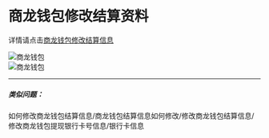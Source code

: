 # 商龙钱包修改结算资料
详情请点击[商龙钱包修改结算信息](http://192.168.72.1:5171/wiki93886/index.html?file=007-%E5%95%86%E9%BE%99%E9%92%B1%E5%8C%85/001-%E5%95%86%E9%BE%99%E9%92%B1%E5%8C%85%E5%9F%BA%E7%A1%80%E4%BF%A1%E6%81%AF/004-%E4%BF%AE%E6%94%B9%E5%95%86%E9%BE%99%E9%92%B1%E5%8C%85%E4%BF%A1%E6%81%AF "修改结算信息")

![商龙钱包](picture\\商龙钱包\\商龙钱包常见热点问题\\5.png=800-)  
![商龙钱包](picture\\商龙钱包\\商龙钱包常见热点问题\\6.png=800-)  

--- 
##### 类似问题：
如何修改商龙钱包结算信息/商龙钱包结算信息如何修改/修改商龙钱包结算信息/修改商龙钱包提现银行卡号信息/银行卡信息

